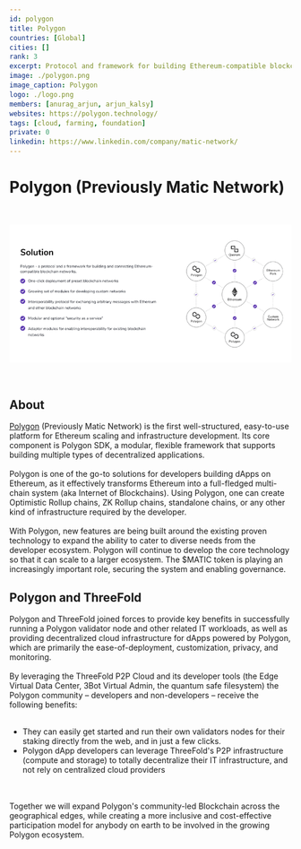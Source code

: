 ```yaml
---
id: polygon
title: Polygon
countries: [Global]
cities: []
rank: 3
excerpt: Protocol and framework for building Ethereum-compatible blockchain networks.
image: ./polygon.png
image_caption: Polygon
logo: ./logo.png
members: [anurag_arjun, arjun_kalsy]
websites: https://polygon.technology/
tags: [cloud, farming, foundation]
private: 0
linkedin: https://www.linkedin.com/company/matic-network/
---
```


# Polygon (Previously Matic Network)

<br/>

![polygon](./polygon2.png)

<br/>

## About

[Polygon](https://polygon.technology/) (Previously Matic Network) is the first well-structured, easy-to-use platform for Ethereum scaling and infrastructure development. Its core component is Polygon SDK, a modular, flexible framework that supports building multiple types of decentralized applications.
<br/>
<br/>
Polygon is one of the go-to solutions for developers building dApps on Ethereum, as it effectively transforms Ethereum into a full-fledged multi-chain system (aka Internet of Blockchains). Using Polygon, one can create Optimistic Rollup chains, ZK Rollup chains, standalone chains, or any other kind of infrastructure required by the developer. 
<br/>
<br/>
With Polygon, new features are being built around the existing proven technology to expand the ability to cater to diverse needs from the developer ecosystem. Polygon will continue to develop the core technology so that it can scale to a larger ecosystem. The $MATIC token is playing an increasingly important role, securing the system and enabling governance.

## Polygon and ThreeFold

Polygon and ThreeFold joined forces to provide key benefits in successfully running a Polygon validator node and other related IT workloads, as well as providing decentralized cloud infrastructure for dApps powered by Polygon, which are primarily the ease-of-deployment, customization, privacy, and monitoring.
<br/>
<br/>
By leveraging the ThreeFold P2P Cloud and its developer tools (the Edge Virtual Data Center, 3Bot Virtual Admin, the quantum safe filesystem) the Polygon community – developers and non-developers – receive the following benefits:
<br/>
<br/>

- They can easily get started and run their own validators nodes for their staking directly from the web, and in just a few clicks.
- Polygon dApp developers can leverage ThreeFold's P2P infrastructure (compute and storage) to totally decentralize their IT infrastructure, and not rely on centralized cloud providers
<br/>
<br/>
Together we will expand Polygon's community-led Blockchain across the geographical edges, while creating a more inclusive and cost-effective participation model for anybody on earth to be involved in the growing Polygon ecosystem.

<!-- ### Roadmap

- Q4 2020
  - 1-click Matic validator node deployment
-Q1 2021 
   - Matic’s ETH  SideChain integration  with the ThreeFold grid and 3BOT:  Build autonomous Ethereum dApps on Matic, powered by ThreeFold’s P2P cloud
Q2 2021
   - Additional 1-click storage and compute solutions for the Matic community
 -->